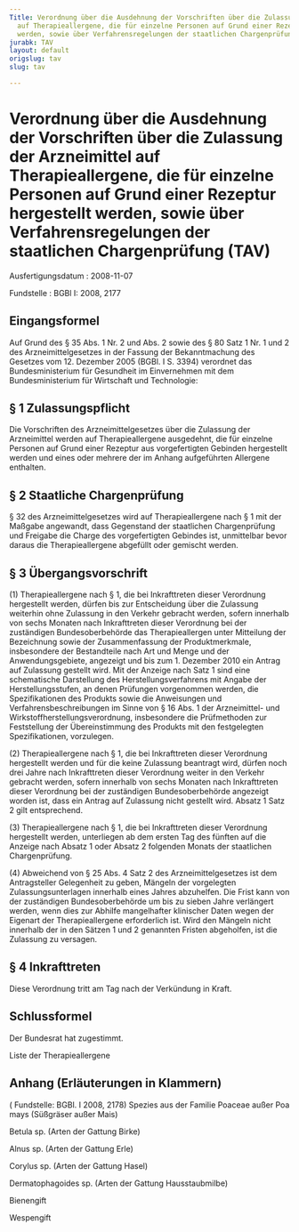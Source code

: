 ```yaml
---
Title: Verordnung über die Ausdehnung der Vorschriften über die Zulassung der Arzneimittel
  auf Therapieallergene, die für einzelne Personen auf Grund einer Rezeptur hergestellt
  werden, sowie über Verfahrensregelungen der staatlichen Chargenprüfung
jurabk: TAV
layout: default
origslug: tav
slug: tav

---
```


# Verordnung über die Ausdehnung der Vorschriften über die Zulassung der Arzneimittel auf Therapieallergene, die für einzelne Personen auf Grund einer Rezeptur hergestellt werden, sowie über Verfahrensregelungen der staatlichen Chargenprüfung (TAV)

Ausfertigungsdatum
:   2008-11-07

Fundstelle
:   BGBl I: 2008, 2177


## Eingangsformel

Auf Grund des § 35 Abs. 1 Nr. 2 und Abs. 2 sowie des § 80 Satz 1 Nr. 1 und 2 des Arzneimittelgesetzes in der Fassung der Bekanntmachung des Gesetzes vom 12. Dezember 2005 (BGBl. I S. 3394) verordnet das Bundesministerium für Gesundheit im Einvernehmen mit dem Bundesministerium für Wirtschaft und Technologie:


## § 1 Zulassungspflicht

Die Vorschriften des Arzneimittelgesetzes über die Zulassung der Arzneimittel werden auf Therapieallergene ausgedehnt, die für einzelne Personen auf Grund einer Rezeptur aus vorgefertigten Gebinden hergestellt werden und eines oder mehrere der im Anhang aufgeführten Allergene enthalten.


## § 2 Staatliche Chargenprüfung

§ 32 des Arzneimittelgesetzes wird auf Therapieallergene nach § 1 mit der Maßgabe angewandt, dass Gegenstand der staatlichen Chargenprüfung und Freigabe die Charge des vorgefertigten Gebindes ist, unmittelbar bevor daraus die Therapieallergene abgefüllt oder gemischt werden.


## § 3 Übergangsvorschrift

(1) Therapieallergene nach § 1, die bei Inkrafttreten dieser Verordnung hergestellt werden, dürfen bis zur Entscheidung über die Zulassung weiterhin ohne Zulassung in den Verkehr gebracht werden, sofern innerhalb von sechs Monaten nach Inkrafttreten dieser Verordnung bei der zuständigen Bundesoberbehörde das Therapieallergen unter Mitteilung der Bezeichnung sowie der Zusammenfassung der Produktmerkmale, insbesondere der Bestandteile nach Art und Menge und der Anwendungsgebiete, angezeigt und bis zum 1. Dezember 2010 ein Antrag auf Zulassung gestellt wird. Mit der Anzeige nach Satz 1 sind eine schematische Darstellung des Herstellungsverfahrens mit Angabe der Herstellungsstufen, an denen Prüfungen vorgenommen werden, die Spezifikationen des Produkts sowie die Anweisungen und Verfahrensbeschreibungen im Sinne von § 16 Abs. 1 der Arzneimittel- und Wirkstoffherstellungsverordnung, insbesondere die Prüfmethoden zur Feststellung der Übereinstimmung des Produkts mit den festgelegten Spezifikationen, vorzulegen.

(2) Therapieallergene nach § 1, die bei Inkrafttreten dieser Verordnung hergestellt werden und für die keine Zulassung beantragt wird, dürfen noch drei Jahre nach Inkrafttreten dieser Verordnung weiter in den Verkehr gebracht werden, sofern innerhalb von sechs Monaten nach Inkrafttreten dieser Verordnung bei der zuständigen Bundesoberbehörde angezeigt worden ist, dass ein Antrag auf Zulassung nicht gestellt wird. Absatz 1 Satz 2 gilt entsprechend.

(3) Therapieallergene nach § 1, die bei Inkrafttreten dieser Verordnung hergestellt werden, unterliegen ab dem ersten Tag des fünften auf die Anzeige nach Absatz 1 oder Absatz 2 folgenden Monats der staatlichen Chargenprüfung.

(4) Abweichend von § 25 Abs. 4 Satz 2 des Arzneimittelgesetzes ist dem Antragsteller Gelegenheit zu geben, Mängeln der vorgelegten Zulassungsunterlagen innerhalb eines Jahres abzuhelfen. Die Frist kann von der zuständigen Bundesoberbehörde um bis zu sieben Jahre verlängert werden, wenn dies zur Abhilfe mangelhafter klinischer Daten wegen der Eigenart der Therapieallergene erforderlich ist. Wird den Mängeln nicht innerhalb der in den Sätzen 1 und 2 genannten Fristen abgeholfen, ist die Zulassung zu versagen.


## § 4 Inkrafttreten

Diese Verordnung tritt am Tag nach der Verkündung in Kraft.


## Schlussformel

Der Bundesrat hat zugestimmt.

Liste der Therapieallergene

## Anhang (Erläuterungen in Klammern)

( Fundstelle: BGBl. I 2008, 2178)
Spezies aus der Familie Poaceae außer Poa mays (Süßgräser außer Mais)

Betula sp. (Arten der Gattung Birke)

Alnus sp. (Arten der Gattung Erle)

Corylus sp. (Arten der Gattung Hasel)

Dermatophagoides sp. (Arten der Gattung Hausstaubmilbe)

Bienengift

Wespengift

